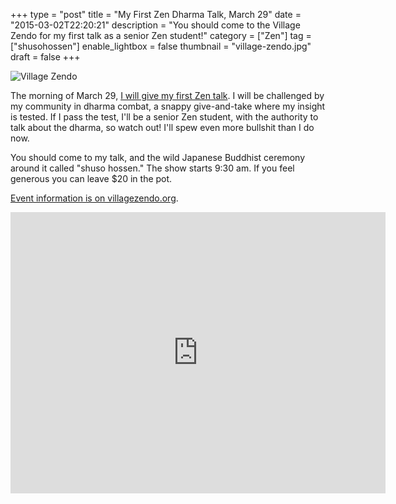 +++
type = "post"
title = "My First Zen Dharma Talk, March 29"
date = "2015-03-02T22:20:21"
description = "You should come to the Village Zendo for my first talk as a senior Zen student!"
category = ["Zen"]
tag = ["shusohossen"]
enable_lightbox = false
thumbnail = "village-zendo.jpg"
draft = false
+++

<p><img style="display:block; margin-left:auto; margin-right:auto;" src="village-zendo.jpg" alt="Village Zendo" title="Village Zendo" /></p>
<p>The morning of March 29, <a href="http://villagezendo.org/2014/10/shuso-hossen-for-a-jesse-jiryu-davis/">I will give my first Zen talk</a>. I will be challenged by my community in dharma combat, a snappy give-and-take where my insight is tested. If I pass the test, I'll be a senior Zen student, with the authority to talk about the dharma, so watch out! I'll spew even more bullshit than I do now.</p>
<p>You should come to my talk, and the wild Japanese Buddhist ceremony around it called "shuso hossen." The show starts 9:30 am. If you feel generous you can leave $20 in the pot.</p>
<p><a href="http://villagezendo.org/2014/10/shuso-hossen-for-a-jesse-jiryu-davis/">Event information is on villagezendo.org</a>.</p>
<iframe width="600" height="450" frameborder="0" style="border:0" src="https://www.google.com/maps/embed/v1/place?q=The%20Village%20Zendo%2C%20Broadway%2C%20New%20York%2C%20NY%2C%20United%20States&key=AIzaSyAMQWYY9j0ar7UG4Oyvj6z4A-QgcJdUlg8"></iframe>
